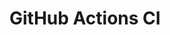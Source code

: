 # GitHub Actions CI















































































































































































































































